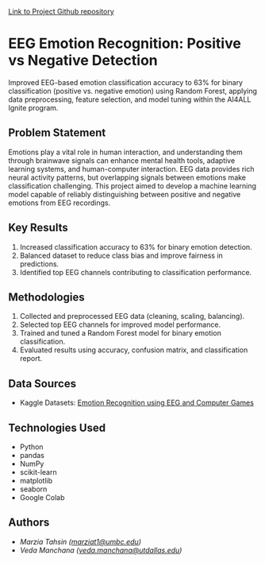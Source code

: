 [Link to Project Github repository](https://github.com/marzia272/AI4ALL_Project)
# EEG Emotion Recognition: Positive vs Negative Detection

Improved EEG-based emotion classification accuracy to 63% for binary classification (positive vs. negative emotion) using Random Forest, applying data preprocessing, feature selection, and model tuning within the AI4ALL Ignite program.

## Problem Statement <!--- do not change this line -->

Emotions play a vital role in human interaction, and understanding them through brainwave signals can enhance mental health tools, adaptive learning systems, and human-computer interaction. EEG data provides rich neural activity patterns, but overlapping signals between emotions make classification challenging. This project aimed to develop a machine learning model capable of reliably distinguishing between positive and negative emotions from EEG recordings.

## Key Results <!--- do not change this line -->

1. Increased classification accuracy to 63% for binary emotion detection.  
2. Balanced dataset to reduce class bias and improve fairness in predictions.  
3. Identified top EEG channels contributing to classification performance.  

## Methodologies <!--- do not change this line -->

1. Collected and preprocessed EEG data (cleaning, scaling, balancing).  
2. Selected top EEG channels for improved model performance.  
3. Trained and tuned a Random Forest model for binary emotion classification.  
4. Evaluated results using accuracy, confusion matrix, and classification report.  

## Data Sources <!--- do not change this line -->

- Kaggle Datasets: [Emotion Recognition using EEG and Computer Games](https://www.kaggle.com/datasets/wajahat1064/emotion-recognition-using-eeg-and-computer-games/data)  

## Technologies Used <!--- do not change this line -->

- Python  
- pandas  
- NumPy  
- scikit-learn  
- matplotlib  
- seaborn  
- Google Colab  

## Authors <!--- do not change this line -->

- *Marzia Tahsin ([marziat1@umbc.edu](mailto:marziat1@umbc.edu))*
- *Veda Manchana ([veda.manchana@utdallas.edu](mailto:veda.manchana@utdallas.edu))*

